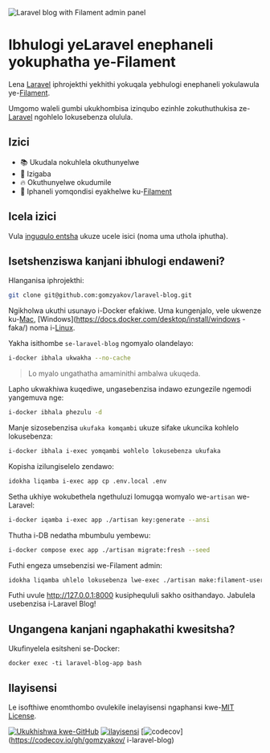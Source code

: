 ![Laravel blog with Filament admin panel](./docs/social-preview-zu.png)

# Ibhulogi yeLaravel enephaneli yokuphatha ye-Filament

Lena [Laravel](https://laravel.com) iphrojekthi yekhithi yokuqala yebhulogi enephaneli yokulawula ye-[Filament](https://filamentphp.com).

Umgomo waleli gumbi ukukhombisa izinqubo ezinhle zokuthuthukisa ze-[Laravel](https://laravel.com) ngohlelo lokusebenza olulula.

## Izici

- 📚 Ukudala nokuhlela okuthunyelwe
- 🥑 Izigaba
- :fire: Okuthunyelwe okudumile
- :hatched_chick: Iphaneli yomqondisi eyakhelwe ku-[Filament](https://filamentphp.com)

## Icela izici

Vula [inguqulo entsha](https://github.com/gomzyakov/laravel-blog/issues/new) ukuze ucele isici (noma uma uthola iphutha).

## Isetshenziswa kanjani ibhulogi endaweni?

Hlanganisa iphrojekthi:

``` bash
git clone git@github.com:gomzyakov/laravel-blog.git
```

Ngikholwa ukuthi usunayo i-Docker efakiwe. Uma kungenjalo, vele ukwenze ku-[Mac](https://docs.docker.com/desktop/install/mac-install/), [Windows](https://docs.docker.com/desktop/install/windows -faka/) noma i-[Linux](https://docs.docker.com/desktop/install/linux-install/).

Yakha isithombe `se-laravel-blog` ngomyalo olandelayo:

``` bash
i-docker ibhala ukwakha --no-cache
```

>Lo myalo ungathatha amaminithi ambalwa ukuqeda.

Lapho ukwakhiwa kuqediwe, ungasebenzisa indawo ezungezile ngemodi yangemuva nge:

``` bash
i-docker ibhala phezulu -d
```

Manje sizosebenzisa `ukufaka komqambi` ukuze sifake ukuncika kohlelo lokusebenza:

``` bash
i-docker ibhala i-exec yomqambi wohlelo lokusebenza ukufaka
```

Kopisha izilungiselelo zendawo:

``` bash
idokha liqamba i-exec app cp .env.local .env
```

Setha ukhiye wokubethela ngethuluzi lomugqa womyalo we-`artisan` we-Laravel:

``` bash
i-docker iqamba i-exec app ./artisan key:generate --ansi
```

Thutha i-DB nedatha mbumbulu yembewu:

``` bash
i-docker compose exec app ./artisan migrate:fresh --seed
```

Futhi engeza umsebenzisi we-Filament admin:

``` bash
idokha liqamba uhlelo lokusebenza lwe-exec ./artisan make:filament-user
```

Futhi uvule http://127.0.0.1:8000 kusiphequluli sakho osithandayo. Jabulela usebenzisa i-Laravel Blog!

## Ungangena kanjani ngaphakathi kwesitsha?

Ukufinyelela esitsheni se-Docker:

``` basha
docker exec -ti laravel-blog-app bash
```

## Ilayisensi

Le isofthiwe enomthombo ovulekile inelayisensi ngaphansi kwe-[MIT License](https://github.com/gomzyakov/php-code-style/blob/main/LICENSE).


[![Ukukhishwa kwe-GitHub](https://img.shields.io/github/release/gomzyakov/laravel-blog.svg)](https://github.com/gomzyakov/laravel-blog/releases/latest)
[![ilayisensi](https://img.shields.io/badge/License-MIT-green.svg)](https://github.com/gomzyakov/laravel-blog/blob/development/LICENSE)
[![codecov](https://codecov.io/gh/gomzyakov/laravel-blog/branch/main/graph/badge.svg?token=4CYTVMVUYV)](https://codecov.io/gh/gomzyakov/ i-laravel-blog)